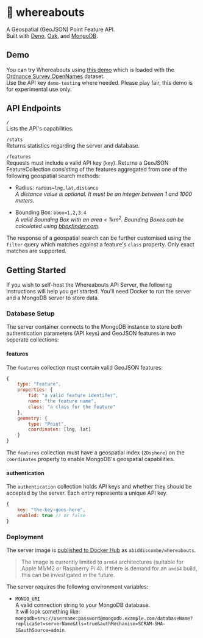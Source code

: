 # 📌 whereabouts
A Geospatial (GeoJSON) Point Feature API.  
Built with [Deno](https://deno.com/runtime), [Oak](https://oakserver.github.io/oak), and [MongoDB](https://www.mongodb.com).

## Demo
You can try Whereabouts using [this demo](https://whereabouts.labs.archiebiddiscombe.net) which is loaded with the [Ordnance Survey OpenNames](https://osdatahub.os.uk/docs/names/overview) dataset.  
Use the API key `demo-testing` where needed. Please play fair, this demo is for experimental use only.

## API Endpoints

`/`  
Lists the API's capabilities.

`/stats`  
Returns statistics regarding the server and database.

`/features`  
Requests must include a valid API key (`key`). Returns a GeoJSON FeatureCollection consisting of the features aggregated from one of the following geospatial search methods:

- Radius: `radius=lng,lat,distance`  
*A distance value is optional. It must be an integer between 1 and 1000 meters.*

- Bounding Box: `bbox=1,2,3,4`  
*A valid Bounding Box with an area < 1km<sup>2</sup>. Bounding Boxes can be calculated using [bboxfinder.com](http://bboxfinder.com).*

The response of a geospatial search can be further customised using the `filter` query which matches against a feature's `class` property. Only exact matches are supported.

## Getting Started
If you wish to self-host the Whereabouts API Server, the following instructions will help you get started. You'll need Docker to run the server and a MongoDB server to store data.

### Database Setup
The server container connects to the MongoDB instance to store both authentication parameters (API keys) and GeoJSON features in two seperate collections:

#### features
The `features` collection must contain valid GeoJSON features:

```js
{
    type: "Feature",
    properties: {
        fid: "a valid feature identifer",
        name: "the feature name",
        class: "a class for the feature"
    },
    geometry: {
        type: "Point",
        coordinates: [lng, lat]
    }
}
```

The `features` collection must have a geospatial index (`2Dsphere`) on the `coordinates` property to enable MongoDB's geospatial capabilities.

#### authentication
The `authentication` collection holds API keys and whether they should be accepted by the server. Each entry represents a unique API key.

```js
{
    key: "the-key-goes-here",
    enabled: true // or false
}
```

### Deployment
The server image is [published to Docker Hub](https://hub.docker.com/r/abiddiscombe/whereabouts) as `abiddiscombe/whereabouts`.

> The image is currently limited to `arm64` architectures (suitable for Apple M1/M2 or Raspberry Pi 4).
> If there is demand for an `amd64` build, this can be investigated in the future.

The server requires the following environment variables:

- `MONGO_URI`  
A valid connection string to your MongoDB database.  
It will look something like: `mongodb+srv://username:password@mongodb.example.com/databaseName?replicaSet=serverName&tls=true&authMechanism=SCRAM-SHA-1&authSource=admin`.
